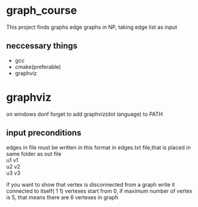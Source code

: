 # graph_course
This project finds graphs edge graphs in NP, taking edge list as input
## neccessary things
* gcc
* cmake(preferable)
* graphviz
# graphviz
on windows donf forget to add graphviz(dot language) to PATH 
## input preconditions
edges in file must be written in this format in edges.txt file,that is placed in same folder as out file\
    u1 v1\
    u2 v2\
    u3 v3

if you want to show that vertex is disconnected from a graph write it connected to itself( 1 1)
vertexes start from 0, if maximum number of vertex is 5, that means there are 6 vertexes in graph
